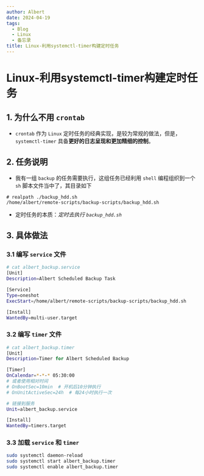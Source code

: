 ```yaml
---
author: Albert
date: 2024-04-19
tags:
  - Blog
  - Linux
  - 备忘录
title: Linux-利用systemctl-timer构建定时任务
---
```


# Linux-利用systemctl-timer构建定时任务

## 1. 为什么不用 `crontab`

- `crontab` 作为 `Linux` 定时任务的经典实现，是较为常规的做法，但是，`systemctl-timer` 具备**更好的日志呈现和更加精细的控制**。

## 2. 任务说明

- 我有一组 `backup` 的任务需要执行，这组任务已经利用 `shell` 编程组织到一个 `sh` 脚本文件当中了，其目录如下

```shell
# realpath ./backup_hdd.sh
/home/albert/remote-scripts/backup-scripts/backup_hdd.sh
```

- 定时任务的本质：_定时去执行 `backup_hdd.sh`_

## 3. 具体做法

### 3.1 编写 `service` 文件

```bash
# cat albert_backup.service
[Unit]
Description=Albert Scheduled Backup Task

[Service]
Type=oneshot
ExecStart=/home/albert/remote-scripts/backup-scripts/backup_hdd.sh

[Install]
WantedBy=multi-user.target
```

### 3.2 编写 `timer` 文件

```bash
# cat albert_backup.timer
[Unit]
Description=Timer for Albert Scheduled Backup

[Timer]
OnCalendar=*-*-* 05:30:00
# 或者使用相对时间
# OnBootSec=10min  # 开机后10分钟执行
# OnUnitActiveSec=24h  # 每24小时执行一次

# 链接到服务
Unit=albert_backup.service

[Install]
WantedBy=timers.target
```

### 3.3 加载 `service` 和 `timer`

```bash
sudo systemctl daemon-reload
sudo systemctl start albert_backup.timer
sudo systemctl enable albert_backup.timer
```
